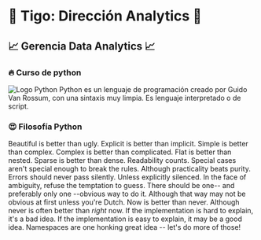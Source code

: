 # :blue_heart: Tigo: Dirección Analytics :blue_heart:
## :chart_with_upwards_trend: Gerencia Data Analytics :chart_with_upwards_trend:
### :fire: Curso de python
![Logo Python](https://upload.wikimedia.org/wikipedia/commons/c/c3/Python-logo-notext.svg)
Python es un lenguaje de programación creado por Guido Van Rossum, con una sintaxis muy limpia. Es lenguaje interpretado o de script.

### :heart_eyes: Filosofía Python
Beautiful is better than ugly.
Explicit is better than implicit.
Simple is better than complex.
Complex is better than complicated.
Flat is better than nested.
Sparse is better than dense.
Readability counts.
Special cases aren't special enough to break the rules.
Although practicality beats purity.
Errors should never pass silently.
Unless explicitly silenced.
In the face of ambiguity, refuse the temptation to guess.
There should be one-- and preferably only one --obvious way to do it.
Although that way may not be obvious at first unless you're Dutch.
Now is better than never.
Although never is often better than *right* now.
If the implementation is hard to explain, it's a bad idea.
If the implementation is easy to explain, it may be a good idea.
Namespaces are one honking great idea -- let's do more of those!
